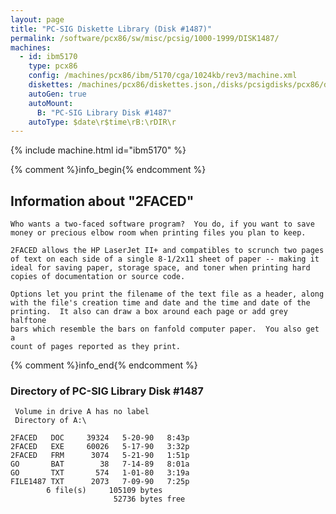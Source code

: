 ```yaml
---
layout: page
title: "PC-SIG Diskette Library (Disk #1487)"
permalink: /software/pcx86/sw/misc/pcsig/1000-1999/DISK1487/
machines:
  - id: ibm5170
    type: pcx86
    config: /machines/pcx86/ibm/5170/cga/1024kb/rev3/machine.xml
    diskettes: /machines/pcx86/diskettes.json,/disks/pcsigdisks/pcx86/diskettes.json
    autoGen: true
    autoMount:
      B: "PC-SIG Library Disk #1487"
    autoType: $date\r$time\rB:\rDIR\r
---
```


{% include machine.html id="ibm5170" %}

{% comment %}info_begin{% endcomment %}

## Information about "2FACED"

    Who wants a two-faced software program?  You do, if you want to save
    money or precious elbow room when printing files you plan to keep.
    
    2FACED allows the HP LaserJet II+ and compatibles to scrunch two pages
    of text on each side of a single 8-1/2x11 sheet of paper -- making it
    ideal for saving paper, storage space, and toner when printing hard
    copies of documentation or source code.
    
    Options let you print the filename of the text file as a header, along
    with the file's creation time and date and the time and date of the
    printing.  It also can draw a box around each page or add grey halftone
    bars which resemble the bars on fanfold computer paper.  You also get a
    count of pages reported as they print.
{% comment %}info_end{% endcomment %}


### Directory of PC-SIG Library Disk #1487

     Volume in drive A has no label
     Directory of A:\

    2FACED   DOC     39324   5-20-90   8:43p
    2FACED   EXE     60026   5-17-90   3:32p
    2FACED   FRM      3074   5-21-90   1:51p
    GO       BAT        38   7-14-89   8:01a
    GO       TXT       574   1-01-80   3:19a
    FILE1487 TXT      2073   7-09-90   7:25p
            6 file(s)     105109 bytes
                           52736 bytes free

